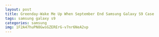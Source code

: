 ```yaml
---
layout: post
title: Greenday-Wake Me Up When September End Samsung Galaxy S9 Case
tags: samsung galaxy s9
categories: samsung
img: 1F2A47huPN8GwsGZERErG-v7nr6NeA2vp
---
```

